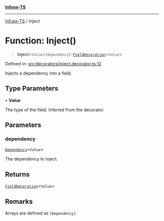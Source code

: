 [**Infuse-TS**](../README.md)

***

[Infuse-TS](../README.md) / Inject

# Function: Inject()

> **Inject**\<`Value`\>(`dependency`): [`FieldDecoration`](../type-aliases/FieldDecoration.md)\<`Value`\>

Defined in: [src/decorators/inject.decorator.ts:12](https://github.com/D-Kay6/Infuse-TS/blob/183255f9a4ec5e9ee4dba778a499aaf2ce7f4763/src/decorators/inject.decorator.ts#L12)

Injects a dependency into a field.

## Type Parameters

• **Value**

The type of the field. Inferred from the decorator.

## Parameters

### dependency

[`Dependency`](../type-aliases/Dependency.md)\<`Value`\>

The dependency to inject.

## Returns

[`FieldDecoration`](../type-aliases/FieldDecoration.md)\<`Value`\>

## Remarks

Arrays are defined as `[Dependency]`.
